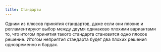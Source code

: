 ```yaml
---
title: Стандарты
---
```


Одним из плюсов принятия стандартов, даже если они плохие и регламентируют выбор между двумя одинаково плохими вариантами то, что итогом принятия такого стандарта становится одно плохое решение. Итогом неприятия стандарта будет два плохих решения одновременно и бардак.
